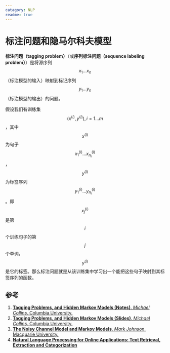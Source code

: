 ```yaml
---
catagory: NLP
readme: true
---
```


# 标注问题和隐马尔科夫模型

**标注问题（tagging problem）**（或**序列标注问题（sequence labeling problem）**）是将源序列 $$x_1...x_n$$（标注模型的输入）映射到标记序列 $$y_1...y_n$$（标注模型的输出）的问题。

假设我们有训练集 $$(x^{(i)},y^{(i)}),i = 1...m$$，其中 $$x^{(i)}$$ 为句子 $$x_1^{(i)}...x_{n_i}^{(i)}$$， $$y^{(i)}$$ 为标签序列 $$y_1^{(i)}...y_{n_i}^{(i)}$$。即 $$x^{(i)}_j$$ 是第 $$i$$ 个训练句子的第 $$j$$ 个单词，$$y^{(i)}$$ 是它的标签。那么标注问题就是从该训练集中学习出一个能把这些句子映射到其标签序列的函数。



## 参考

1. [**Tagging Problems, and Hidden Markov Models (Notes)**. *Michael Collins*. Columbia University.](http://www.cs.columbia.edu/~mcollins/hmms-spring2013.pdf)
2. [**Tagging Problems, and Hidden Markov Models (Slides)**. *Michael Collins*. Columbia University.](http://www.cs.columbia.edu/~mcollins/cs4705-spring2019/slides/tagging.pdf)
3. [**The Noisy Channel Model and Markov Models**. *Mark Johnson*. Macquarie University.](http://web.science.mq.edu.au/~mjohnson/papers/Johnson14-04LM-talk.pdf)
4. [**Natural Language Processing for Online Applications: Text Retrieval, Extraction and Categorization**](https://doc.lagout.org/science/Artificial%20Intelligence/Natural%20Language%20Processing/Natural%20Language%20Processing%20for%20Online%20Applications%20Text%20Retrieval%2CExtraction%20and%20Categorization%20-%20Peter%20Jackson%20%2C%20Isabelle%20Moulinier.pdf)
